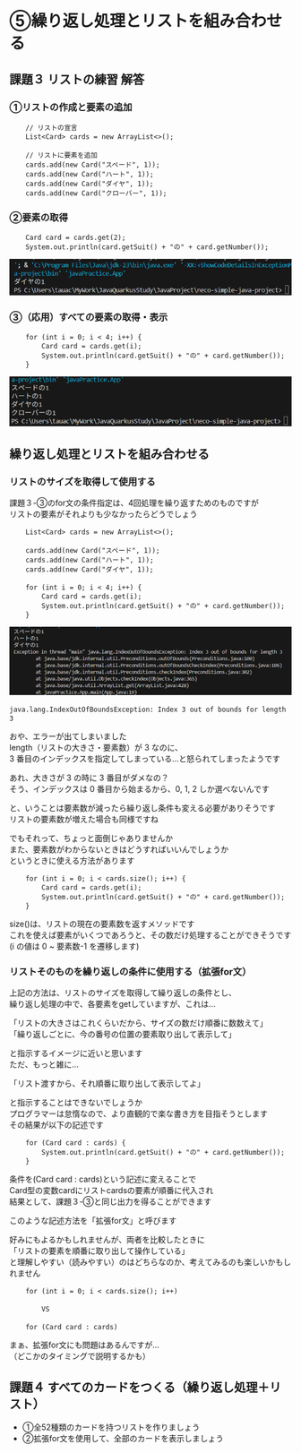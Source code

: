 # ⑤繰り返し処理とリストを組み合わせる

## 課題３ リストの練習 解答

### ①リストの作成と要素の追加

```
    // リストの宣言
    List<Card> cards = new ArrayList<>();

    // リストに要素を追加
    cards.add(new Card("スペード", 1));
    cards.add(new Card("ハート", 1));
    cards.add(new Card("ダイヤ", 1));
    cards.add(new Card("クローバー", 1));
```

### ②要素の取得

```
    Card card = cards.get(2);
    System.out.println(card.getSuit() + "の" + card.getNumber());
```

![image](../Images/02_05_01.png)


### ③（応用）すべての要素の取得・表示

```
    for (int i = 0; i < 4; i++) {
        Card card = cards.get(i);
        System.out.println(card.getSuit() + "の" + card.getNumber());
    }
```

![image](../Images/02_05_02.png)

## 繰り返し処理とリストを組み合わせる

### リストのサイズを取得して使用する

課題３-③のfor文の条件指定は、4回処理を繰り返すためのものですが  
リストの要素がそれよりも少なかったらどうでしょう  

```
    List<Card> cards = new ArrayList<>();

    cards.add(new Card("スペード", 1));
    cards.add(new Card("ハート", 1));
    cards.add(new Card("ダイヤ", 1));

    for (int i = 0; i < 4; i++) {
        Card card = cards.get(i);
        System.out.println(card.getSuit() + "の" + card.getNumber());
    }
```

![image](../Images/02_05_03.png)

```
java.lang.IndexOutOfBoundsException: Index 3 out of bounds for length 3
```

おや、エラーが出てしまいました  
length（リストの大きさ・要素数）が 3 なのに、  
3 番目のインデックスを指定してしまっている...と怒られてしまったようです  
  
あれ、大きさが 3 の時に 3 番目がダメなの？  
そう、インデックスは 0 番目から始まるから、0, 1, 2 しか選べないんです  
  
と、いうことは要素数が減ったら繰り返し条件も変える必要がありそうです  
リストの要素数が増えた場合も同様ですね  

でもそれって、ちょっと面倒じゃありませんか  
また、要素数がわからないときはどうすればいいんでしょうか  
というときに使える方法があります

```
    for (int i = 0; i < cards.size(); i++) {
        Card card = cards.get(i);
        System.out.println(card.getSuit() + "の" + card.getNumber());
    }
```

size()は、リストの現在の要素数を返すメソッドです  
これを使えば要素がいくつであろうと、その数だけ処理することができそうです  
(i の値は 0 ~ 要素数-1 を遷移します)

### リストそのものを繰り返しの条件に使用する（拡張for文）

上記の方法は、リストのサイズを取得して繰り返しの条件とし、  
繰り返し処理の中で、各要素をgetしていますが、これは...  
  
「リストの大きさはこれくらいだから、サイズの数だけ順番に数数えて」  
「繰り返しごとに、今の番号の位置の要素取り出して表示して」  
  
と指示するイメージに近いと思います  
ただ、もっと雑に...  
  
「リスト渡すから、それ順番に取り出して表示してよ」  
  
と指示することはできないでしょうか  
プログラマーは怠惰なので、より直観的で楽な書き方を目指そうとします  
その結果が以下の記述です

```
    for (Card card : cards) {
        System.out.println(card.getSuit() + "の" + card.getNumber());
    }
```

条件を(Card card : cards)という記述に変えることで  
Card型の変数cardにリストcardsの要素が順番に代入され    
結果として、課題３-③と同じ出力を得ることができます  
  
このような記述方法を「拡張for文」と呼びます  

好みにもよるかもしれませんが、両者を比較したときに  
「リストの要素を順番に取り出して操作している」  
と理解しやすい（読みやすい）のはどちらなのか、考えてみるのも楽しいかもしれません

```
    for (int i = 0; i < cards.size(); i++) 

        VS

    for (Card card : cards) 
```
  
まぁ、拡張for文にも問題はあるんですが...  
（どこかのタイミングで説明するかも）  

## 課題４ すべてのカードをつくる（繰り返し処理＋リスト）

  * ①全52種類のカードを持つリストを作りましょう
  * ②拡張for文を使用して、全部のカードを表示しましょう

